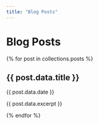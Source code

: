 ```yaml
---
title: "Blog Posts"
---
```


# Blog Posts

{% for post in collections.posts %}
  <h2>{{ post.data.title }}</h2>
  <p>{{ post.data.date }}</p>
  <p>{{ post.data.excerpt }}</p>
{% endfor %}